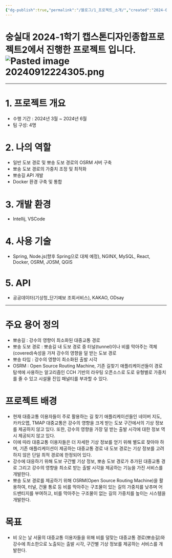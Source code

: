 ```yaml
---
{"dg-publish":true,"permalink":"/블로그/1_프로젝트_소개/","created":"2024-09-10T20:16:22.541+09:00"}
---
```


# 숭실대 2024-1학기 캡스톤디자인종합프로젝트2에서 진행한 프로젝트 입니다.![Pasted image 20240912224305.png](/img/user/%EB%B8%94%EB%A1%9C%EA%B7%B8/Pasted%20image%2020240912224305.png)
___
# 1. 프로젝트 개요
- 수행 기간 : 2024년 3월 ~ 2024년 6월
- 팀 구성: 4명
# 2. 나의 역할
- 일반 도보 경로 및 뽀송 도보 경로의 OSRM 서버 구축
- 뽀송 도보 경로의 가중치 조정 및 최적화
- 뽀송길 API 개발
- Docker 환경 구축 및 통합
# 3. 개발 환경
- Intellij, VSCode
# 4. 사용 기술
- Spring, Node.js(향후 Spring으로 대체 예정), NGINX, MySQL, React, Docker, OSRM, JOSM, QGIS
# 5. API
- 공공데이터(기상청_단기예보 조회서비스), KAKAO, ODsay
---
# 주요 용어 정의
- 뽀송길 : 강수의 영향이 최소화된 대중교통 경로
- 뽀송 도보 경로 : 뽀송길 내 도보 경로 중 터널(tunnel)이나 비를 막아주는 객체(covered)속성을 가져 강수의 영향을 덜 받는 도보 경로
- 뽀송 타임 : 강수의 영향이 최소화된 출발 시각
- OSRM : Open Source Routing Machine, 기존 길찾기 애플리케이션들이 경로 탐색에 사용하는 알고리즘인 CCH 기반의 라우팅 오픈소스로 도로 유형별로 가중치를 줄 수 있고 시설물 진입 패널티를 부과할 수 있다.
# 프로젝트 배경
- 현재 대중교통 이용자들이 주로 활용하는 길 찾기 애플리케이션들인 네이버 지도, 카카오맵, TMAP 대중교통은 강수의 영향을 크게 받는 도보 구간에서의 기상 정보를 제공하지 않고 있다. 또한, 강수의 영향을 가장 덜 받는 출발 시각에 대한 정보 역시 제공되지 않고 있다.
- 이에 따라 대중교통 이용자들은 더 자세한 기상 정보를 얻기 위해 별도로 찾아야 하며, 기존 애플리케이션이 제공하는 대중교통 경로 내 도보 경로는 기상 정보를 고려하지 않은 단일 최적 경로에 한정되어 있다.
- 강수에 대응하기 위해 도보 구간별 기상 정보, 뽀송 도보 경로가 추가된 대중교통 경로 그리고 강수의 영향을 최소로 받는 출발 시각을 제공하는 기능을 가진 서비스를 개발한다.
- 뽀송 도보 경로를 제공하기 위해 OSRM(Open Source Routing Machine)을 활용하여, 터널, 건물 통로 등 비를 막아주는 구조물이 있는 길의 가중치를 낮추며 어드밴티지를 부여하고, 비를 막아주는 구조물이 없는 길의 가중치를 높이는 시스템을 개발한다.
# 목표
- 비 오는 날 서울의 대중교통 이용자들을 위해 비를 덜맞는 대중교통 경로(뽀송길)와 강수에 최소한으로 노출되는 출발 시각, 구간별 기상 정보를 제공하는 서비스를 개발한다.